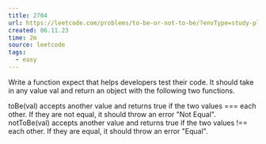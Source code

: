 ```yaml
---
title: 2704
url: https://leetcode.com/problems/to-be-or-not-to-be/?envType=study-plan-v2&envId=30-days-of-javascript
created: 06.11.23
time: 2m
source: leetcode
tags:
  - easy
---
```


Write a function expect that helps developers test their code. It should take in any value val and return an object with the following two functions.

toBe(val) accepts another value and returns true if the two values === each other. If they are not equal, it should throw an error "Not Equal".
notToBe(val) accepts another value and returns true if the two values !== each other. If they are equal, it should throw an error "Equal".
